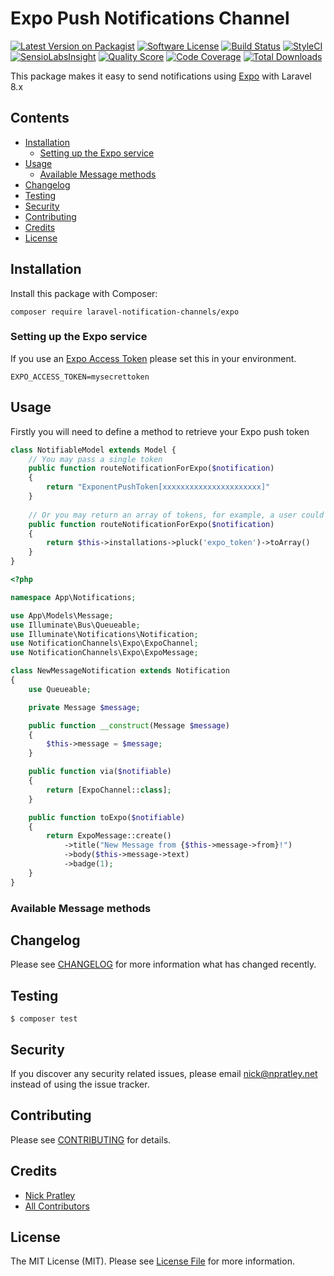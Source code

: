 # Expo Push Notifications Channel

[![Latest Version on Packagist](https://img.shields.io/packagist/v/laravel-notification-channels/expo.svg?style=flat-square)](https://packagist.org/packages/laravel-notification-channels/expo)
[![Software License](https://img.shields.io/badge/license-MIT-brightgreen.svg?style=flat-square)](LICENSE.md)
[![Build Status](https://img.shields.io/travis/laravel-notification-channels/expo/master.svg?style=flat-square)](https://travis-ci.org/laravel-notification-channels/expo)
[![StyleCI](https://styleci.io/repos/:style_ci_id/shield)](https://styleci.io/repos/:style_ci_id)
[![SensioLabsInsight](https://img.shields.io/sensiolabs/i/:sensio_labs_id.svg?style=flat-square)](https://insight.sensiolabs.com/projects/:sensio_labs_id)
[![Quality Score](https://img.shields.io/scrutinizer/g/laravel-notification-channels/expo.svg?style=flat-square)](https://scrutinizer-ci.com/g/laravel-notification-channels/expo)
[![Code Coverage](https://img.shields.io/scrutinizer/coverage/g/laravel-notification-channels/expo/master.svg?style=flat-square)](https://scrutinizer-ci.com/g/laravel-notification-channels/expo/?branch=master)
[![Total Downloads](https://img.shields.io/packagist/dt/laravel-notification-channels/expo.svg?style=flat-square)](https://packagist.org/packages/laravel-notification-channels/expo)

This package makes it easy to send notifications using [Expo](https://docs.expo.io/push-notifications/overview/) with Laravel 8.x

## Contents

- [Installation](#installation)
	- [Setting up the Expo service](#setting-up-the-Expo-service)
- [Usage](#usage)
	- [Available Message methods](#available-message-methods)
- [Changelog](#changelog)
- [Testing](#testing)
- [Security](#security)
- [Contributing](#contributing)
- [Credits](#credits)
- [License](#license)


## Installation

Install this package with Composer:

    composer require laravel-notification-channels/expo

### Setting up the Expo service

If you use an [Expo Access Token](https://docs.expo.io/push-notifications/sending-notifications/#additional-security) please set this in your environment.

    EXPO_ACCESS_TOKEN=mysecrettoken

## Usage
Firstly you will need to define a method to retrieve your Expo push token
````php
class NotifiableModel extends Model {
    // You may pass a single token
    public function routeNotificationForExpo($notification)
    {
        return "ExponentPushToken[xxxxxxxxxxxxxxxxxxxxxx]"
    }
    
    // Or you may return an array of tokens, for example, a user could have multiple devices.
    public function routeNotificationForExpo($notification)
    {
        return $this->installations->pluck('expo_token')->toArray()
    }
}
````


````php
<?php

namespace App\Notifications;

use App\Models\Message;
use Illuminate\Bus\Queueable;
use Illuminate\Notifications\Notification;
use NotificationChannels\Expo\ExpoChannel;
use NotificationChannels\Expo\ExpoMessage;

class NewMessageNotification extends Notification
{
    use Queueable;

    private Message $message;

    public function __construct(Message $message)
    {
        $this->message = $message;
    }

    public function via($notifiable)
    {
        return [ExpoChannel::class];
    }

    public function toExpo($notifiable)
    {
        return ExpoMessage::create()
            ->title("New Message from {$this->message->from}!")
            ->body($this->message->text)
            ->badge(1);
    }
}
````

### Available Message methods



## Changelog

Please see [CHANGELOG](CHANGELOG.md) for more information what has changed recently.

## Testing

    $ composer test

## Security

If you discover any security related issues, please email nick@npratley.net instead of using the issue tracker.

## Contributing

Please see [CONTRIBUTING](CONTRIBUTING.md) for details.

## Credits

- [Nick Pratley](https://github.com/nicko170)
- [All Contributors](../../contributors)

## License

The MIT License (MIT). Please see [License File](LICENSE.md) for more information.

